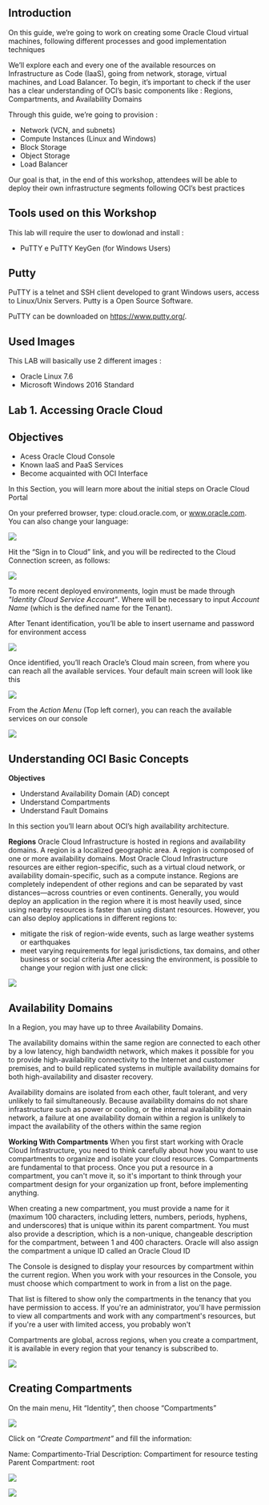 ## Introduction

On this guide, we’re going to work on creating some Oracle Cloud virtual machines, following different processes and good implementation techniques

We’ll explore each and every one of the available resources on Infrastructure as Code (IaaS), going from network, storage, virtual machines, and Load Balancer. To begin, it’s important to check if the user has a clear understanding of OCI’s basic components like : Regions, Compartments, and Availability Domains

Through this guide, we’re going to provision :

- Network (VCN, and subnets)
- Compute Instances (Linux and Windows)
- Block Storage
- Object Storage
- Load Balancer

Our goal is that, in the end of this workshop, attendees will be able to deploy their own infrastructure segments following OCI’s best practices

## Tools used on this Workshop

This lab will require the user to dowlonad and install :

- PuTTY e PuTTY KeyGen (for Windows Users)

## Putty ## 

PuTTY is a telnet and SSH client developed to grant Windows users, access  to Linux/Unix Servers. Putty is a Open Source Software.

PuTTY can be downloaded on  https://www.putty.org/.


## Used Images ##
This LAB will basically use 2 different images :

- Oracle Linux 7.6
- Microsoft Windows 2016 Standard

## Lab 1. Accessing Oracle Cloud

## Objectives ##

- Acess Oracle Cloud Console
- Known IaaS and PaaS Services
- Become acquainted with OCI Interface


In this Section, you will learn more about the initial steps on Oracle Cloud Portal

On your preferred browser, type: cloud.oracle.com, or www.oracle.com.  You can also change your language:
 
 ![](images/Browser.png)


Hit the “Sign in to Cloud” link, and you will be redirected to the Cloud Connection screen, as follows:

 ![](images/tenant_id.png)

 To more recent deployed environments, login must be made through  *"Identity Cloud Service Account"*. Where will be necessary to input *Account Name* (which is the defined name for the Tenant).

After Tenant identification, you’ll be able to insert username and password for environment access

![](images/user_password.png)

Once identified, you’ll reach Oracle’s Cloud main screen, from where you can reach all the available services. Your default main screen will look like this

![](images/oci_console.png)

From the *Action Menu* (Top left corner), you can reach the available services on our console

![](images/act_menu.png)

## Understanding OCI Basic Concepts

**Objectives**
- Understand Availability Domain (AD) concept
- Understand Compartments
- Understand Fault Domains

In this section you’ll learn about OCI’s  high availability architecture.

**Regions**
Oracle Cloud Infrastructure is hosted in regions and availability domains. A region is a localized geographic area. A region is composed of one or more availability domains. Most Oracle Cloud Infrastructure resources are either region-specific, such as a virtual cloud network, or availability domain-specific, such as a compute instance.
Regions are completely independent of other regions and can be separated by vast distances—across countries or even continents. Generally, you would deploy an application in the region where it is most heavily used, since using nearby resources is faster than using distant resources. However, you can also deploy applications in different regions to:
- mitigate the risk of region-wide events, such as large weather systems or earthquakes
- meet varying requirements for legal jurisdictions, tax domains, and other business or social criteria
After acessing the environment, is possible to change your region with just one click:

![](images/change_regio.png)

## Availability Domains
In a Region, you may have up to three Availability Domains. 

The availability domains within the same region are connected to each other by a low latency, high bandwidth network, which makes it possible for you to provide high-availability connectivity to the Internet and customer premises, and to build replicated systems in multiple availability domains for both high-availability and disaster recovery. 

Availability domains are isolated from each other, fault tolerant, and very unlikely to fail simultaneously. Because availability domains do not share infrastructure such as power or cooling, or the internal availability domain network, a failure at one availability domain within a region is unlikely to impact the availability of the others within the same region


**Working With Compartments**
When you first start working with Oracle Cloud Infrastructure, you need to think carefully about how you want to use compartments to organize and isolate your cloud resources. Compartments are fundamental to that process. Once you put a resource in a compartment, you can't move it, so it's important to think through your compartment design for your organization up front, before implementing anything.

When creating a new compartment, you must provide a name for it (maximum 100 characters, including letters, numbers, periods, hyphens, and underscores) that is unique within its parent compartment. You must also provide a description, which is a non-unique, changeable description for the compartment, between 1 and 400 characters. Oracle will also assign the compartment a unique ID called an Oracle Cloud ID

The Console is designed to display your resources by compartment within the current region. When you work with your resources in the Console, you must choose which compartment to work in from a list on the page. 

That list is filtered to show only the compartments in the tenancy that you have permission to access. If you're an administrator, you'll have permission to view all compartments and work with any compartment's resources, but if you're a user with limited access, you probably won't

Compartments are global, across regions, when you create a compartment, it is available in every region that your tenancy is subscribed to.

![](images/compart.png)

## Creating Compartments
On the main menu, Hit “Identity”, then choose  “Compartments”

![](images/create_compart.png)

Click on *“Create Compartment”* and fill the information:

Name: Compartimento-Trial
Description: Compartiment for resource testing
Parent Compartment: root

![](images/compart_02.png)

![](images/compart_03.png)

